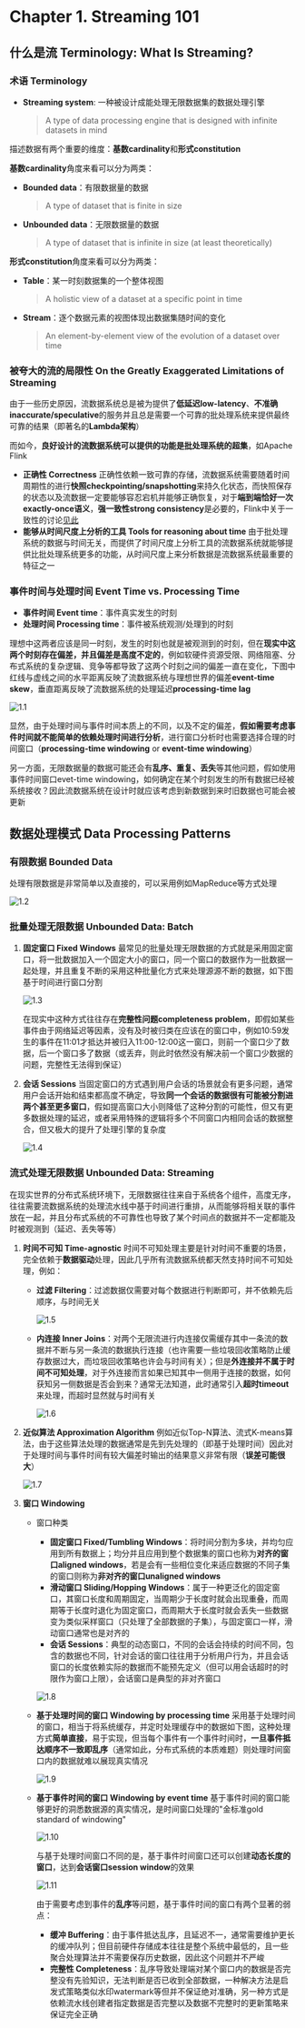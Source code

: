 # Chapter 1. Streaming 101

## 什么是流 Terminology: What Is Streaming?

### 术语 Terminology

- **Streaming system**: 一种被设计成能处理无限数据集的数据处理引擎
  > A type of data processing engine that is designed with infinite datasets in mind

描述数据有两个重要的维度：**基数cardinality**和**形式constitution**

**基数cardinality**角度来看可以分为两类：

- **Bounded data**：有限数据量的数据
  > A type of dataset that is finite in size
- **Unbounded data**：无限数据量的数据
  > A type of dataset that is infinite in size (at least theoretically)

**形式constitution**角度来看可以分为两类：

- **Table**：某一时刻数据集的一个整体视图
  > A holistic view of a dataset at a specific point in time
- **Stream**：逐个数据元素的视图体现出数据集随时间的变化
  > An element-by-element view of the evolution of a dataset over time

### 被夸大的流的局限性 On the Greatly Exaggerated Limitations of Streaming

由于一些历史原因，流数据系统总是被为提供了**低延迟low-latency**、**不准确inaccurate/speculative**的服务并且总是需要一个可靠的批处理系统来提供最终可靠的结果（即著名的**Lambda架构**）

而如今，**良好设计的流数据系统可以提供的功能是批处理系统的超集**，如Apache Flink

- **正确性 Correctness**
  正确性依赖一致可靠的存储，流数据系统需要随着时间周期性的进行**快照checkpointing/snapshotting**来持久化状态，而快照保存的状态以及流数据一定要能够容忍宕机并能够正确恢复，对于**端到端恰好一次exactly-once语义**，**强一致性strong consistency**是必要的，Flink中关于一致性的讨论[见此](https://arxiv.org/pdf/1506.08603.pdf)
- **能够从时间尺度上分析的工具 Tools for reasoning about time**
  由于批处理系统的数据与时间无关，而提供了时间尺度上分析工具的流数据系统就能够提供比批处理系统更多的功能，从时间尺度上来分析数据是流数据系统最重要的特征之一

### 事件时间与处理时间 Event Time vs. Processing Time

- **事件时间 Event time**：事件真实发生的时刻
- **处理时间 Processing time**：事件被系统观测/处理到的时刻

理想中这两者应该是同一时刻，发生的时刻也就是被观测到的时刻，但在**现实中这两个时刻存在偏差，并且偏差是高度不定的**，例如软硬件资源受限、网络阻塞、分布式系统的复杂逻辑、竞争等都导致了这两个时刻之间的偏差一直在变化，下图中红线与虚线之间的水平距离反映了流数据系统与理想世界的偏差**event-time skew**，垂直距离反映了流数据系统的处理延迟**processing-time lag**

![1.1](images/1.1.png)

显然，由于处理时间与事件时间本质上的不同，以及不定的偏差，**假如需要考虑事件时间就不能简单的依赖处理时间进行分析**，进行窗口分析时也需要选择合理的时间窗口（**processing-time windowing** or **event-time windowing**）

另一方面，无限数据量的数据可能还会有**乱序、重复、丢失**等其他问题，假如使用事件时间窗口evet-time windowing，如何确定在某个时刻发生的所有数据已经被系统接收？因此流数据系统在设计时就应该考虑到新数据到来时旧数据也可能会被更新

## 数据处理模式 Data Processing Patterns

### 有限数据 Bounded Data

处理有限数据是非常简单以及直接的，可以采用例如MapReduce等方式处理

![1.2](images/1.2.png)

### 批量处理无限数据 Unbounded Data: Batch

1. **固定窗口 Fixed Windows**
   最常见的批量处理无限数据的方式就是采用固定窗口，将一批数据加入一个固定大小的窗口，同一个窗口的数据作为一批数据一起处理，并且重复不断的采用这种批量化方式来处理源源不断的数据，如下图基于时间进行窗口分割

   ![1.3](images/1.3.png)

   在现实中这种方式往往存在**完整性问题completeness problem**，即假如某些事件由于网络延迟等因素，没有及时被归类在应该在的窗口中，例如10:59发生的事件在11:01才抵达并被归入11:00-12:00这一窗口，则前一个窗口少了数据，后一个窗口多了数据（或丢弃，则此时依然没有解决前一个窗口少数据的问题，完整性无法得到保证）
2. **会话 Sessions**
   当固定窗口的方式遇到用户会话的场景就会有更多问题，通常用户会话开始和结束都高度不确定，导致**同一个会话的数据很有可能被分割进两个甚至更多窗口**，假如提高窗口大小则降低了这种分割的可能性，但又有更多数据处理的延迟，或者采用特殊的逻辑将多个不同窗口内相同会话的数据整合，但又极大的提升了处理引擎的复杂度

   ![1.4](images/1.4.png)

### 流式处理无限数据 Unbounded Data: Streaming

在现实世界的分布式系统环境下，无限数据往往来自于系统各个组件，高度无序，往往需要流数据系统的处理流水线中基于时间进行重排，从而能够将相关联的事件放在一起，并且分布式系统的不可靠性也导致了某个时间点的数据并不一定都能及时被观测到（延迟、丢失等等）

1. **时间不可知 Time-agnostic**
   时间不可知处理主要是针对时间不重要的场景，完全依赖于**数据驱动**处理，因此几乎所有流数据系统都天然支持时间不可知处理，例如：
   - **过滤 Filtering**：过滤数据仅需要对每个数据进行判断即可，并不依赖先后顺序，与时间无关

     ![1.5](images/1.5.png)

   - **内连接 Inner Joins**：对两个无限流进行内连接仅需缓存其中一条流的数据并不断与另一条流的数据执行连接（也许需要一些垃圾回收策略防止缓存数据过大，而垃圾回收策略也许会与时间有关）；但是**外连接并不属于时间不可知处理**，对于外连接而言如果已知其中一侧用于连接的数据，如何获知另一侧数据是否会到来？通常无法知道，此时通常引入**超时timeout**来处理，而超时显然就与时间有关

     ![1.6](images/1.6.png)

2. **近似算法 Approximation Algorithm**
   例如近似Top-N算法、流式K-means算法，由于这些算法处理的数据通常是先到先处理的（即基于处理时间）因此对于处理时间与事件时间有较大偏差时输出的结果意义非常有限（**误差可能很大**）

   ![1.7](images/1.7.png)

3. **窗口 Windowing**
   - 窗口种类
     - **固定窗口 Fixed/Tumbling Windows**：将时间分割为多块，并均匀应用到所有数据上；均分并且应用到整个数据集的窗口也称为**对齐的窗口aligned windows**，若是会有一些相位变化来适应数据的不同子集的窗口则称为**非对齐的窗口unaligned windows**
     - **滑动窗口 Sliding/Hopping Windows**：属于一种更泛化的固定窗口，其窗口长度和周期固定，当周期少于长度时就会出现重叠，而周期等于长度时退化为固定窗口，而周期大于长度时就会丢失一些数据变为类似采样窗口（只处理了全部数据的子集），与固定窗口一样，滑动窗口通常也是对齐的
     - **会话 Sessions**：典型的动态窗口，不同的会话会持续的时间不同，包含的数据也不同，针对会话的窗口往往用于分析用户行为，并且会话窗口的长度依赖实际的数据而不能预先定义（但可以用会话超时的时限作为窗口上限），会话窗口是典型的非对齐窗口

     ![1.8](images/1.8.png)

   - **基于处理时间的窗口 Windowing by processing time**
     采用基于处理时间的窗口，相当于将系统缓存，并定时处理缓存中的数据如下图，这种处理方式**简单直接**，易于实现，但当每个事件有一个事件时间时，**一旦事件抵达顺序不一致即乱序**（通常如此，分布式系统的本质难题）则处理时间窗口内的数据就难以展现真实情况

     ![1.9](images/1.9.png)

   - **基于事件时间的窗口 Windowing by event time**
     基于事件时间的窗口能够更好的洞悉数据源的真实情况，是时间窗口处理的"金标准gold standard of windowing"

     ![1.10](images/1.10.png)

     与基于处理时间窗口不同的是，基于事件时间窗口还可以创建**动态长度的窗口**，达到**会话窗口session window**的效果

     ![1.11](images/1.11.png)

     由于需要考虑到事件的**乱序**等问题，基于事件时间的窗口有两个显著的弱点：
     - **缓冲 Buffering**：由于事件抵达乱序，且延迟不一，通常需要维护更长的缓冲队列；但目前硬件存储成本往往是整个系统中最低的，且一些聚合处理算法并不需要保存历史数据，因此这个问题并不严峻
     - **完整性 Completeness**：乱序导致处理端对某个窗口内的数据是否完整没有先验知识，无法判断是否已收到全部数据，一种解决方法是启发式策略类似水印watermark等但并不保证绝对准确，另一种方式是依赖流水线创建者指定数据是否完整以及数据不完整时的更新策略来保证完全正确
